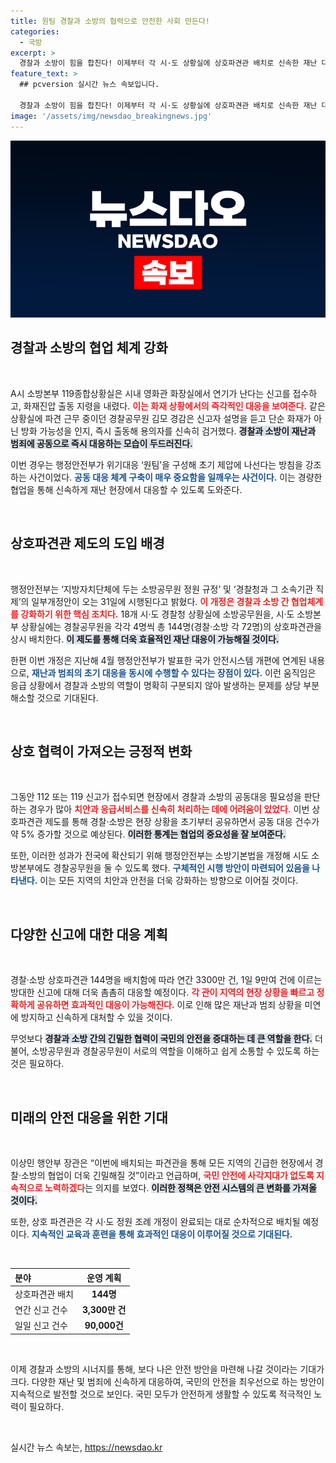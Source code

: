 ```yaml
---
title: 원팀 경찰과 소방의 협력으로 안전한 사회 만든다!
categories:
  - 국방
excerpt: >
  경찰과 소방이 힘을 합친다! 이제부터 각 시·도 상황실에 상호파견관 배치로 신속한 재난 대응과 범죄 제압이 가능해진다! 당신의 안전을 위한 새로운 협력 체제를 확인해보세요!
feature_text: >
  ## pcversion 실시간 뉴스 속보입니다.

  경찰과 소방이 힘을 합친다! 이제부터 각 시·도 상황실에 상호파견관 배치로 신속한 재난 대응과 범죄 제압이 가능해진다! 당신의 안전을 위한 새로운 협력 체제를 확인해보세요!
image: '/assets/img/newsdao_breakingnews.jpg'
---
```


<p><img src="/assets/img/newsdao_breakingnews.jpg" alt="pcversion 속보" /></p>

<h2 data-ke-size="size26">경찰과 소방의 협업 체계 강화</h2>

<p data-ke-size="size16">&nbsp;</p>

<p>A시 소방본부 119종합상황실은 시내 영화관 화장실에서 연기가 난다는 신고를 접수하고, 화재진압 출동 지령을 내렸다. <b><span style="color: #ee2323;">이는 화재 상황에서의 즉각적인 대응을 보여준다.</span></b> 같은 상황실에 파견 근무 중이던 경찰공무원 김모 경감은 신고자 설명을 듣고 단순 화재가 아닌 방화 가능성을 인지, 즉시 출동해 용의자를 신속히 검거했다. <b><span style="background-color: #21538527;">경찰과 소방이 재난과 범죄에 공동으로 즉시 대응하는 모습이 두드러진다.</span></b></p>

<p>이번 경우는 행정안전부가 위기대응 ‘원팀’을 구성해 초기 제압에 나선다는 방침을 강조하는 사건이었다. <b><span style="color: #1a5490;">공동 대응 체계 구축이 매우 중요함을 일깨우는 사건이다.</span></b> 이는 경량한 협업을 통해 신속하게 재난 현장에서 대응할 수 있도록 도와준다.</p>

<p data-ke-size="size16">&nbsp;</p>

<h2 data-ke-size="size26">상호파견관 제도의 도입 배경</h2>

<p data-ke-size="size16">&nbsp;</p>

<p>행정안전부는 ‘지방자치단체에 두는 소방공무원 정원 규정’ 및 ‘경찰청과 그 소속기관 직제’의 일부개정안이 오는 31일에 시행된다고 밝혔다. <b><span style="color: #ee2323;">이 개정은 경찰과 소방 간 협업체계를 강화하기 위한 핵심 조치다.</span></b> 18개 시·도 경찰청 상황실에 소방공무원을, 시·도 소방본부 상황실에는 경찰공무원을 각각 4명씩 총 144명(경찰·소방 각 72명)의 상호파견관을 상시 배치한다. <b><span style="background-color: #21538527;">이 제도를 통해 더욱 효율적인 재난 대응이 가능해질 것이다.</span></b></p>

<p>한편 이번 개정은 지난해 4월 행정안전부가 발표한 국가 안전시스템 개편에 연계된 내용으로, <b><span style="color: #1a5490;">재난과 범죄의 초기 대응을 동시에 수행할 수 있다는 장점이 있다.</span></b> 이런 움직임은 응급 상황에서 경찰과 소방의 역할이 명확히 구분되지 않아 발생하는 문제를 상당 부분 해소할 것으로 기대된다.</p>

<p data-ke-size="size16">&nbsp;</p>

<h2 data-ke-size="size26">상호 협력이 가져오는 긍정적 변화</h2>

<p data-ke-size="size16">&nbsp;</p>

<p>그동안 112 또는 119 신고가 접수되면 현장에서 경찰과 소방의 공동대응 필요성을 판단하는 경우가 많아 <b><span style="color: #ee2323;">치안과 응급서비스를 신속히 처리하는 데에 어려움이 있었다.</span></b> 이번 상호파견관 제도를 통해 경찰·소방은 현장 상황을 초기부터 공유하면서 공동 대응 건수가 약 5% 증가할 것으로 예상된다. <b><span style="background-color: #21538527;">이러한 통계는 협업의 중요성을 잘 보여준다.</span></b></p>

<p>또한, 이러한 성과가 전국에 확산되기 위해 행정안전부는 소방기본법을 개정해 시도 소방본부에도 경찰공무원을 둘 수 있도록 했다. <b><span style="color: #1a5490;">구체적인 시행 방안이 마련되어 있음을 나타낸다.</span></b> 이는 모든 지역의 치안과 안전을 더욱 강화하는 방향으로 이어질 것이다.</p>

<p data-ke-size="size16">&nbsp;</p>

<h2 data-ke-size="size26">다양한 신고에 대한 대응 계획</h2>

<p data-ke-size="size16">&nbsp;</p>

<p>경찰·소방 상호파견관 144명을 배치함에 따라 연간 3300만 건, 1일 9만여 건에 이르는 방대한 신고에 대해 더욱 촘촘히 대응할 예정이다. <b><span style="color: #ee2323;">각 관이 지역의 현장 상황을 빠르고 정확하게 공유하면 효과적인 대응이 가능해진다.</span></b> 이로 인해 많은 재난과 범죄 상황을 미연에 방지하고 신속하게 대처할 수 있을 것이다.</p>

<p>무엇보다 <b><span style="background-color: #21538527;">경찰과 소방 간의 긴밀한 협력이 국민의 안전을 증대하는 데 큰 역할을 한다.</span></b> 더불어, 소방공무원과 경찰공무원이 서로의 역할을 이해하고 쉽게 소통할 수 있도록 하는 것은 필요하다. </p>

<p data-ke-size="size16">&nbsp;</p>

<h2 data-ke-size="size26">미래의 안전 대응을 위한 기대</h2>

<p data-ke-size="size16">&nbsp;</p>

<p>이상민 행안부 장관은 “이번에 배치되는 파견관을 통해 모든 지역의 긴급한 현장에서 경찰·소방의 협업이 더욱 긴밀해질 것”이라고 언급하며, <b><span style="color: #ee2323;">국민 안전에 사각지대가 없도록 지속적으로 노력하겠다</span></b>는 의지를 보였다. <b><span style="background-color: #21538527;">이러한 정책은 안전 시스템의 큰 변화를 가져올 것이다.</span></b></p>

<p>또한, 상호 파견관은 각 시·도 정원 조례 개정이 완료되는 대로 순차적으로 배치될 예정이다. <b><span style="color: #1a5490;">지속적인 교육과 훈련을 통해 효과적인 대응이 이루어질 것으로 기대된다.</span></b></p>

<p data-ke-size="size16">&nbsp;</p>

<table style="width: 100%; border-collapse: collapse;">
    <thead>
        <tr>
            <th style="text-align: left;">분야</th>
            <th style="text-align: center;">운영 계획</th>
        </tr>
    </thead>
    <tbody>
        <tr>
            <td style="text-align: left;">상호파견관 배치</td>
            <td style="text-align: center;"><b>144명</b></td>
        </tr>
        <tr>
            <td style="text-align: left;">연간 신고 건수</td>
            <td style="text-align: center;"><b>3,300만 건</b></td>
        </tr>
        <tr>
            <td style="text-align: left;">일일 신고 건수</td>
            <td style="text-align: center;"><b>90,000건</b></td>
        </tr>
    </tbody>
</table>

<p data-ke-size="size16">&nbsp;</p>

<p>이제 경찰과 소방의 시너지를 통해, 보다 나은 안전 방안을 마련해 나갈 것이라는 기대가 크다. 다양한 재난 및 범죄에 신속하게 대응하여, 국민의 안전을 최우선으로 하는 방안이 지속적으로 발전할 것으로 보인다. 국민 모두가 안전하게 생활할 수 있도록 적극적인 노력이 필요하다. </p>

<p data-ke-size="size16">&nbsp;</p>
실시간 뉴스 속보는, <a href="https://newsdao.kr" rel="dofollow">https://newsdao.kr</a>


